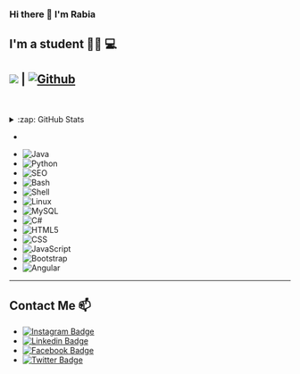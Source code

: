 ### Hi there 👋 I'm Rabia

<!--
**rabiayilmazz/rabiayilmazz** is a ✨ _special_ ✨ repository because its `README.md` (this file) appears on your GitHub profile.

Here are some ideas to get you started:

- 🔭 I’m currently working on ...
- 🌱 I’m currently learning ...
- 👯 I’m looking to collaborate on ...
- 🤔 I’m looking for help with ...
- 💬 Ask me about ...
- 📫 How to reach me: ...
- 😄 Pronouns: ...
- ⚡ Fun fact: ...
-->

## I'm a student :man_technologist: :computer:

## ![](https://visitor-badge.laobi.icu/badge?page_id=rabiayilmazz_rabiayilmazz) **|** [![Github](https://img.shields.io/github/followers/rabiayilmazz?label=Follow&style=social)](https://github.com/rabiayilmazz)

<br />
<br />

 <details>
   <summary>:zap: GitHub Stats</summary>

![Sahil's github stats](https://github-readme-stats.vercel.app/api?username=rabiayilmazz&show_icons=true&theme=dark) ![Top Langs](https://github-readme-stats.vercel.app/api/top-langs/?username=rabiayilmazz&theme=tokyonight)

</details>

-
*  ![Java](https://img.shields.io/badge/-Java-333333?style=flat&logo=java)
*  ![Python](https://img.shields.io/badge/-Java-333333?style=flat&logo=python)
*  ![SEO](https://img.shields.io/badge/-Java-333333?style=flat&logo=seo)
*  ![Bash](https://img.shields.io/badge/-Java-333333?style=flat&logo=bash)
*  ![Shell](https://img.shields.io/badge/-Java-333333?style=flat&logo=shell)
*  ![Linux](https://img.shields.io/badge/-Java-333333?style=flat&logo=linux)
*  ![MySQL](https://img.shields.io/badge/-C++-333333?style=flat&logo=mysql)
*  ![C#](https://img.shields.io/badge/C%23-%20-333333?style=flat&logo=csharp)
*  ![HTML5](https://img.shields.io/badge/-HTML5-333333?style=flat&logo=HTML5)
*  ![CSS](https://img.shields.io/badge/-CSS-333333?style=flat&logo=CSS3&logoColor=1572B6)
*  ![JavaScript](https://img.shields.io/badge/-JavaScript-333333?style=flat&logo=javascript)
*  ![Bootstrap](https://img.shields.io/badge/-Bootstrap-333333?style=flat&logo=bootstrap&logoColor=563D7C)
*  ![Angular](https://img.shields.io/badge/-Angular-333333?style=flat&logo=angular)

  ---------------------------------------------------------------------------------------------------------------------------------------------

## Contact Me 📫
* [![Instagram Badge](https://img.shields.io/badge/sahilrzayev-follow%20on%20instagram-purple?style=for-the-badge&logo=instagram)](https://www.instagram.com/rrbylmzz/)
*  [![Linkedin Badge](https://img.shields.io/badge/sahilrzayev-follow%20on%20linkedin-black?style=for-the-badge&logo=linkedin)](https://www.linkedin.com/in/rabiayilmazz)
* [![Facebook Badge](https://img.shields.io/badge/sahilrzayev-follow%20on%20facebook-darkblue?style=for-the-badge&logo=facebook)](https://www.facebook.com/rabia.yilmaz.72242)
*  [![Twitter Badge](https://img.shields.io/badge/sahilrzayev-follow%20on%20twitter-blue?style=for-the-badge&logo=twitter)](https://twitter.com/rbylmzzz)
